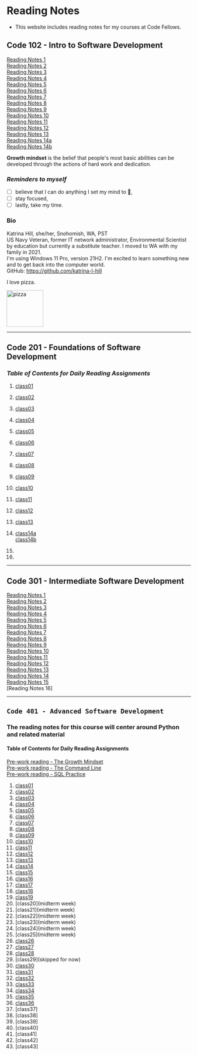 # Reading Notes

- This website includes reading notes for my courses at Code Fellows.

## Code 102 - Intro to Software Development

[Reading Notes 1](https://katrina-l-hill.github.io/reading-notes-Read-01/)  
[Reading Notes 2](https://katrina-l-hill.github.io/reading-notes-Read-02/)  
[Reading Notes 3](https://katrina-l-hill.github.io/reading-notes-Read-03/)  
[Reading Notes 4](https://katrina-l-hill.github.io/reading-notes-Read-04/)  
[Reading Notes 5](https://katrina-l-hill.github.io/reading-notes-Read-05/)  
[Reading Notes 6](https://katrina-l-hill.github.io/reading-notes-Read-06/)  
[Reading Notes 7](https://katrina-l-hill.github.io/reading-notes-Read-07/)  
[Reading Notes 8](https://katrina-l-hill.github.io/reading-notes-Read-08/)  
[Reading Notes 9](https://katrina-l-hill.github.io/reading-notes-Read-09/)  
[Reading Notes 10](https://katrina-l-hill.github.io/reading-notes-Read-10/)  
[Reading Notes 11](https://katrina-l-hill.github.io/reading-notes-Read-11/)  
[Reading Notes 12](https://katrina-l-hill.github.io/reading-notes-Read-12/)  
[Reading Notes 13](https://katrina-l-hill.github.io/reading-notes-Read-13/)  
[Reading Notes 14a](https://katrina-l-hill.github.io/reading-notes-Read-14a/)  
[Reading Notes 14b](https://katrina-l-hill.github.io/reading-notes-Read-14b/)  

**Growth mindset** is the belief that people's most basic abilities can be developed through the actions of hard work and dedication.

### *Reminders to myself*
  
- [ ]  believe that I can do anything I set my mind to 🙂,
- [ ]  stay focused,
- [ ]  lastly, take my time.

### Bio

Katrina Hill, she/her, Snohomish, WA, PST  
US Navy Veteran, former IT network administrator, Environmental Scientist by education but currently a substitute teacher. I moved to WA with my family in 2021.  
I'm using Windows 11 Pro, version 21H2.
I'm excited to learn something new and to get back into the computer world.  
GitHub: <https://github.com/katrina-l-hill>  

I love pizza.  

<img src="https://user-images.githubusercontent.com/98134026/150919778-2179cd29-66fe-4268-bd13-8e70d46e9595.jpg" alt="pizza" style="width:100px;"/>

---

## Code 201 - Foundations of Software Development

### *Table of Contents for Daily Reading Assignments*  

1. [class01](./class01.md)
2. [class02](/class02.md)
3. [class03](/class03.md)
4. [class04](/class04.md)
5. [class05](/class05.md)
6. [class06](/class06.md)
7. [class07](/class07.md)
8. [class08](/class08.md)
9. [class09](/class09.md)
10. [class10](/class10.md)  
11. [class11](/class11.md)  
12. [class12](/class12.md)  
13. [class13](/class13.md)  
14. [class14a](/class14a.md)  
  [class14b](/class14b.md)

15.
16.

---

## Code 301 - Intermediate Software Development

[Reading Notes 1](/301-class01.md)  
[Reading Notes 2](/301-class02.md)  
[Reading Notes 3](/301-class03.md)  
[Reading Notes 4](/301-class04.md)  
[Reading Notes 5](/301-class05.md)  
[Reading Notes 6](/301-class06.md)  
[Reading Notes 7](/301-class07.md)  
[Reading Notes 8](/301-class08.md)  
[Reading Notes 9](/301-class09.md)  
[Reading Notes 10](/301-class10.md)  
[Reading Notes 11](/301-class11.md)  
[Reading Notes 12](/301-class12.md)  
[Reading Notes 13](/301-class13.md)  
[Reading Notes 14](/301-class14.md)  
[Reading Notes 15](/301-class15.md)  
[Reading Notes 16]  

---

## `Code 401 - Advanced Software Development`

### The reading notes for this course will center around Python and related material

#### **Table of Contents for Daily Reading Assignments**  

   [Pre-work reading - The Growth Mindset](/401-prework.md)  
   [Pre-work reading - The Command Line](/401-prework-2.md)  
   [Pre-work reading - SQL Practice](/401-prework-3.md)  

1. [class01](/401-class01.md)  
2. [class02](/401-class02.md)  
3. [class03](/401-class03.md)  
4. [class04](/401-class04.md)  
5. [class05](/401-class05.md)  
6. [class06](/401-class06.md)  
7. [class07](/401-class07.md)  
8. [class08](/401-class08.md)  
9. [class09](/401-class09.md)  
10. [class10](/401-class10.md)  
11. [class11](/401-class11.md)  
12. [class12](/401-class12.md)  
13. [class13](/401-class13.md)  
14. [class14](/401-class14.md)  
15. [class15](/401-class15.md)  
16. [class16](/401-class16.md)  
17. [class17](/401-class17.md)  
18. [class18](/401-class18.md)  
19. [class19](/401-class19.md)  
20. [class20](midterm week)  
21. [class21](midterm week)  
22. [class22](midterm week)  
23. [class23](midterm week)  
24. [class24](midterm week)  
25. [class25](midterm week)  
26. [class26](/401-class26.md)  
27. [class27](/401-class27.md)  
28. [class28](/401-class28.md)  
29. [class29](skipped for now)  
30. [class30](/401-class30.md)  
31. [class31](/401-class31.md)  
32. [class32](/401-class32.md)  
33. [class33](/401-class33.md)  
34. [class34](/401-class34.md)  
35. [class35](/401-class35.md)  
36. [class36](/401-class36.md)  
37. [class37]  
38. [class38]  
39. [class39]  
40. [class40]  
41. [class41]  
42. [class42]  
43. [class43]  
